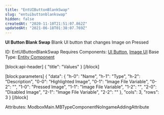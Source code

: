 ```yaml
---
title: "EntUIButtonBlankSwap"
slug: "entuibuttonblankswap"
hidden: false
createdAt: "2020-11-10T21:51:07.862Z"
updatedAt: "2021-06-18T01:38:07.769Z"
---
```

**UI Button Blank Swap**
Blank UI button that changes Image on Pressed

ID: EntUIButtonBlankSwap
Requires Components: [UI Button](doc:entuibutton), [Image UI](doc:entimageui)
Base Type: [Entity Component](doc:componententity)

[block:api-header]
{
  "title": "Values"
}
[/block]

[block:parameters]
{
  "data": {
    "h-0": "Name",
    "h-1": "Type",
    "h-2": "Description",
    "0-0": "Highlighted Image",
    "0-1": "Image File Variable",
    "0-2": "",
    "1-0": "Pressed Image",
    "1-1": "Image File Variable",
    "1-2": "",
    "2-0": "Disabled Image",
    "2-1": "Image File Variable",
    "2-2": ""
  },
  "cols": 3,
  "rows": 3
}
[/block]


Attributes:
ModboxMain.MBTypeComponentNoIngameAddingAttribute